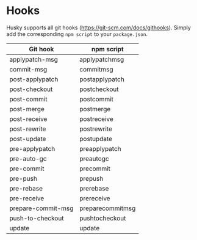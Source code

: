 # Hooks

Husky supports all git hooks (https://git-scm.com/docs/githooks). Simply add the corresponding `npm script` to your `package.json`.

| Git hook           | npm script       |
| ------------------ | ---------------- |
| applypatch-msg     | applypatchmsg    |
| commit-msg         | commitmsg        |
| post-applypatch    | postapplypatch   |
| post-checkout      | postcheckout     |
| post-commit        | postcommit       |
| post-merge         | postmerge        |
| post-receive       | postreceive      |
| post-rewrite       | postrewrite      |
| post-update        | postupdate       |
| pre-applypatch     | preapplypatch    |
| pre-auto-gc        | preautogc        |
| pre-commit         | precommit        |
| pre-push           | prepush          |
| pre-rebase         | prerebase        |
| pre-receive        | prereceive       |
| prepare-commit-msg | preparecommitmsg |
| push-to-checkout   | pushtocheckout   |
| update             | update           |
